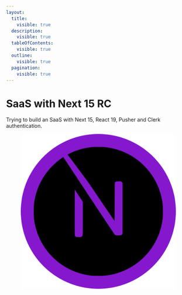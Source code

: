```yaml
---
layout:
  title:
    visible: true
  description:
    visible: true
  tableOfContents:
    visible: true
  outline:
    visible: true
  pagination:
    visible: true
---
```


# SaaS with Next 15 RC

Trying to build an SaaS with Next 15, React 19, Pusher and Clerk authentication.

<figure><img src=".gitbook/assets/nextjs-icon-svgrepo-com.png" alt=""><figcaption></figcaption></figure>
